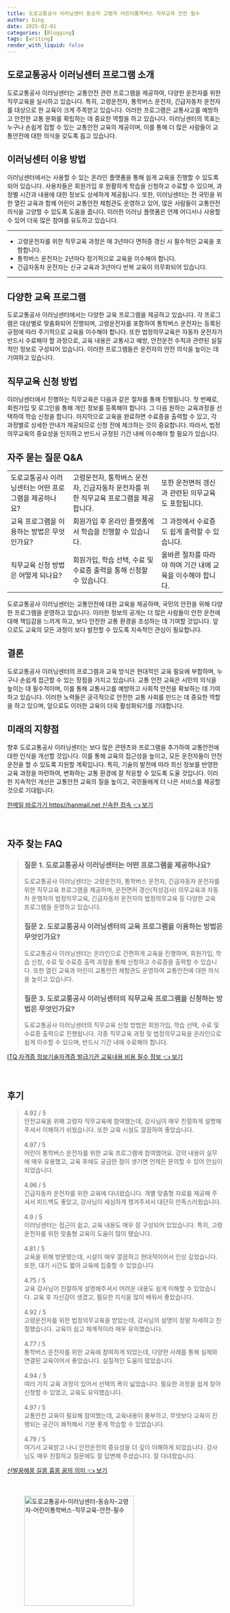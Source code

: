 ```yaml
---
title: 도로교통공사 이러닝센터 동승자 고령자 어린이통학버스 직무교육 안전 필수
author: bing
date: 2025-02-01
categories: [Blogging]
tags: [writing]
render_with_liquid: false
---
```



<h2 id='이러닝센터_프로그램_소개'>도로교통공사 이러닝센터 프로그램 소개</h2>

<p>도로교통공사 이러닝센터는 교통안전 관련 프로그램을 제공하여, 다양한 운전자를 위한 직무교육을 실시하고 있습니다. 특히, 고령운전자, 통학버스 운전자, 긴급자동차 운전자를 대상으로 한 교육이 크게 주목받고 있습니다. 이러한 프로그램은 교통사고를 예방하고 안전한 교통 문화를 확립하는 데 중요한 역할을 하고 있습니다. 이러닝센터의 목표는 누구나 손쉽게 접할 수 있는 교통안전 교육의 제공이며, 이를 통해 더 많은 사람들이 교통안전에 대한 의식을 갖도록 돕고 있습니다.</p>

<h2 id='이러닝센터_이용_방법'>이러닝센터 이용 방법</h2>

<p>이러닝센터에서는 사용할 수 있는 온라인 플랫폼을 통해 쉽게 교육을 진행할 수 있도록 되어 있습니다. 사용자들은 회원가입 후 원활하게 학습을 신청하고 수료할 수 있으며, 과정별 시간과 내용에 대한 정보도 상세하게 제공됩니다. 또한, 이러닝센터는 전 국민을 위한 열린 교육과 함께 어린이 교통안전 체험관도 운영하고 있어, 많은 사람들이 교통안전 의식을 고양할 수 있도록 도움을 줍니다. 이러한 이러닝 플랫폼은 언제 어디서나 사용할 수 있어 더욱 많은 참여를 유도하고 있습니다.</p>

<hr />

<ul>
    <li>고령운전자를 위한 직무교육 과정은 매 3년마다 면허증 갱신 시 필수적인 교육을 포함합니다.</li>
    <li>통학버스 운전자는 2년마다 정기적으로 교육을 이수해야 합니다.</li>
    <li>긴급자동차 운전자는 신규 교육과 3년마다 반복 교육이 의무화되어 있습니다.</li>
</ul>

<hr />

<h2 id='다양한_교육_프로그램'>다양한 교육 프로그램</h2>

<p>도로교통공사 이러닝센터에서는 다양한 교육 프로그램을 제공하고 있습니다. 각 프로그램은 대상별로 맞춤화되어 진행되며, 고령운전자를 포함하여 통학버스 운전자는 등록된 규정에 따라 주기적으로 교육을 이수해야 합니다. 또한 법정의무교육은 자동차 운전자가 반드시 수료해야 할 과정으로, 교육 내용은 교통사고 예방, 안전운전 수칙과 관련된 실질적인 정보로 구성되어 있습니다. 이러한 프로그램들은 운전자의 안전 의식을 높이는 데 기여하고 있습니다.</p>

<h2 id='직무교육_신청방법'>직무교육 신청 방법</h2>

<p>이러닝센터에서 진행하는 직무교육은 다음과 같은 절차를 통해 진행됩니다. 첫 번째로, 회원가입 및 로그인을 통해 개인 정보를 등록해야 합니다. 그 다음 원하는 교육과정을 선택하여 학습 신청을 합니다. 마지막으로 교육을 완료하면 수료증을 출력할 수 있고, 각 과정별로 상세한 안내가 제공되므로 신청 전에 체크하는 것이 중요합니다. 따라서, 법정의무교육의 중요성을 인지하고 반드시 규정된 기간 내에 이수해야 할 필요가 있습니다.</p>

<h2 id='프로그램_자주_묻는_질문'>자주 묻는 질문 Q&A</h2>

<table>
    <tr>
        <td>도로교통공사 이러닝센터는 어떤 프로그램을 제공하나요?</td>
        <td>고령운전자, 통학버스 운전자, 긴급자동차 운전자를 위한 직무교육 프로그램을 제공합니다.</td>
        <td>또한 운전면허 갱신과 관련된 의무교육도 포함됩니다.</td>
    </tr>
    <tr>
        <td>교육 프로그램을 이용하는 방법은 무엇인가요?</td>
        <td>회원가입 후 온라인 플랫폼에서 학습을 진행할 수 있습니다.</td>
        <td>그 과정에서 수료증도 쉽게 출력할 수 있습니다.</td>
    </tr>
    <tr>
        <td>직무교육 신청 방법은 어떻게 되나요?</td>
        <td>회원가입, 학습 선택, 수료 및 수료증 출력을 통해 신청할 수 있습니다.</td>
        <td>올바른 절차를 따라야 하며 기간 내에 교육을 이수해야 합니다.</td>
    </tr>
</table>

<p>도로교통공사 이러닝센터는 교통안전에 대한 교육을 제공하며, 국민의 안전을 위해 다양한 프로그램을 운영하고 있습니다. 이러한 정보의 공개는 더 많은 사람들이 안전 운전에 대해 책임감을 느끼게 하고, 보다 안전한 교통 환경을 조성하는 데 기여할 것입니다. 앞으로도 교육의 모든 과정이 보다 발전할 수 있도록 지속적인 관심이 필요합니다.</p>

<h2 id='결론'>결론</h2>

<p>도로교통공사 이러닝센터의 프로그램과 교육 방식은 현대적인 교육 필요에 부합하며, 누구나 손쉽게 접근할 수 있는 장점을 가지고 있습니다. 교통 안전 교육은 시민의 의식을 높이는 데 필수적이며, 이를 통해 교통사고를 예방하고 사회적 안전을 확보하는 데 기여하고 있습니다. 이러한 노력들은 궁극적으로 안전한 교통 사회를 만드는 데 중요한 역할을 하고 있으며, 앞으로도 이러한 교육이 더욱 활성화되기를 기대합니다.</p>

<h2 id='미래의_지향점'>미래의 지향점</h2>

<p>향후 도로교통공사 이러닝센터는 보다 많은 콘텐츠와 프로그램을 추가하여 교통안전에 대한 인식을 개선할 것입니다. 이를 통해 교육의 접근성을 높이고, 모든 운전자들이 안전 운전을 할 수 있도록 지원할 계획입니다. 특히, 기술의 발전에 따라 최신 정보를 반영한 교육 과정을 마련하여, 변화하는 교통 환경에 잘 적응할 수 있도록 도울 것입니다. 이러한 지속적인 개선은 교통안전 교육의 질을 높이고, 국민들에게 더 나은 서비스를 제공할 것으로 기대됩니다.</p>


<p><a class="click-button" title="한메일 바로가기 https//hanmail.net 신속한 접속" href="https://adkhouse.github.io/posts/%ED%95%9C%EB%A9%94%EC%9D%BC-%EB%B0%94%EB%A1%9C%EA%B0%80%EA%B8%B0-httpshanmail.net-%EC%8B%A0%EC%86%8D%ED%95%9C-%EC%A0%91%EC%86%8D/" rel="dofollow">한메일 바로가기 https//hanmail.net 신속한 접속 👈 보기</a></p><br>
<h2 id='자주_찾는_FAQ'>자주 찾는 FAQ</h2>
<div itemscope="" itemtype="https://schema.org/FAQPage"> 
<blockquote> 
<div itemscope="" itemprop="mainEntity" itemtype="https://schema.org/Question"> 
<h3 itemprop="name">질문 1. 도로교통공사 이러닝센터는 어떤 프로그램을 제공하나요?</h3> 
<div itemscope="" itemprop="acceptedAnswer" itemtype="https://schema.org/Answer"> 
<span itemprop="text"> 
<p>도로교통공사 이러닝센터는 고령운전자, 통학버스 운전자, 긴급자동차 운전자를 위한 직무교육 프로그램을 제공하며, 운전면허 갱신(적성검사) 의무교육과 자동차 운행자의 법정의무교육, 긴급자동차 운전자의 법정의무교육 등 다양한 교육 프로그램을 운영하고 있습니다.</p> 
</span> 
</div> 
</div> 

<div itemscope="" itemprop="mainEntity" itemtype="https://schema.org/Question"> 
<h3 itemprop="name">질문 2. 도로교통공사 이러닝센터의 교육 프로그램을 이용하는 방법은 무엇인가요?</h3> 
<div itemscope="" itemprop="acceptedAnswer" itemtype="https://schema.org/Answer"> 
<span itemprop="text"> 
<p>도로교통공사 이러닝센터는 온라인으로 간편하게 교육을 진행하며, 회원가입, 학습 신청, 수료 및 수료증 출력 과정을 통해 신청하고 수료증을 출력할 수 있습니다. 또한 열린 교육과 어린이 교통안전 체험관도 운영하여 교통안전에 대한 의식을 높이고 있습니다.</p> 
</span> 
</div> 
</div>

<div itemscope="" itemprop="mainEntity" itemtype="https://schema.org/Question"> 
<h3 itemprop="name">질문 3. 도로교통공사 이러닝센터의 직무교육 프로그램을 신청하는 방법은 무엇인가요?</h3> 
<div itemscope="" itemprop="acceptedAnswer" itemtype="https://schema.org/Answer"> 
<span itemprop="text"> 
<p>도로교통공사 이러닝센터의 직무교육 신청 방법은 회원가입, 학습 선택, 수료 및 수료증 출력으로 진행됩니다. 각종 직무교육 과정 및 법정의무교육을 온라인으로 쉽게 이수할 수 있으며, 반드시 기간 내에 수료해야 합니다.</p> 
</span> 
</div> 
</div> 

</blockquote> 
</div>
<p><a class="click-button" title="ITQ 자격증 정보기술자격증 발급기관 교육내용 비용 필수 정보" href="https://adkhouse.github.io/posts/ITQ-%EC%9E%90%EA%B2%A9%EC%A6%9D-%EC%A0%95%EB%B3%B4%EA%B8%B0%EC%88%A0%EC%9E%90%EA%B2%A9%EC%A6%9D-%EB%B0%9C%EA%B8%89%EA%B8%B0%EA%B4%80-%EA%B5%90%EC%9C%A1%EB%82%B4%EC%9A%A9-%EB%B9%84%EC%9A%A9-%ED%95%84%EC%88%98-%EC%A0%95%EB%B3%B4/" rel="dofollow">ITQ 자격증 정보기술자격증 발급기관 교육내용 비용 필수 정보 👈 보기</a></p><br>
<h2 id='후기'>후기</h2>
<div itemscope itemtype="https://schema.org/Product">
  <blockquote>
  <div itemprop="review" itemscope itemtype="https://schema.org/Review">
      <div itemprop="reviewRating" itemscope itemtype="https://schema.org/Rating"> <span itemprop="ratingValue">4.92</span> / <span itemprop="bestRating">5</span> </div>
      <span itemprop="reviewBody">안전교육을 위해 고령자 직무교육에 참여했는데, 강사님이 매우 친절하게 설명해 주셔서 이해하기 쉬웠습니다. 또한 교육 시설도 깔끔하여 좋았습니다.</span>
  </div>
  <br>
  <div itemprop="review" itemscope itemtype="https://schema.org/Review">
      <div itemprop="reviewRating" itemscope itemtype="https://schema.org/Rating"> <span itemprop="ratingValue">4.97</span> / <span itemprop="bestRating">5</span> </div>
      <span itemprop="reviewBody">어린이 통학버스 운전자를 위한 교육 프로그램에 참여했어요. 강의 내용이 실무에 매우 유용했고, 교육 후에도 궁금한 점이 생기면 언제든 문의할 수 있어 안심이 되었습니다.</span>
  </div>
  <br>
  <div itemprop="review" itemscope itemtype="https://schema.org/Review">
      <div itemprop="reviewRating" itemscope itemtype="https://schema.org/Rating"> <span itemprop="ratingValue">4.96</span> / <span itemprop="bestRating">5</span> </div>
      <span itemprop="reviewBody">긴급자동차 운전자를 위한 교육에 다녀왔습니다. 개별 맞춤형 자료를 제공해 주셔서 피드백도 좋았고, 강사님이 세심하게 챙겨주셔서 대단히 만족스러웠습니다.</span>
  </div>
  <br>
  <div itemprop="review" itemscope itemtype="https://schema.org/Review">
      <div itemprop="reviewRating" itemscope itemtype="https://schema.org/Rating"> <span itemprop="ratingValue">4.9</span> / <span itemprop="bestRating">5</span> </div>
      <span itemprop="reviewBody">이러닝센터는 접근이 쉽고, 교육 내용도 매우 잘 구성되어 있었습니다. 특히, 고령운전자를 위한 맞춤형 교육이 도움이 많이 됐습니다.</span>
  </div>
  <br>
  <div itemprop="review" itemscope itemtype="https://schema.org/Review">
      <div itemprop="reviewRating" itemscope itemtype="https://schema.org/Rating"> <span itemprop="ratingValue">4.81</span> / <span itemprop="bestRating">5</span> </div>
      <span itemprop="reviewBody">교육을 위해 방문했는데, 시설이 매우 깔끔하고 현대적이어서 인상 깊었습니다. 또한, 대기 시간도 짧아 교육에 집중할 수 있었습니다.</span>
  </div>
  <br>
  <div itemprop="review" itemscope itemtype="https://schema.org/Review">
      <div itemprop="reviewRating" itemscope itemtype="https://schema.org/Rating"> <span itemprop="ratingValue">4.75</span> / <span itemprop="bestRating">5</span> </div>
      <span itemprop="reviewBody">교육 강사님이 친절하게 설명해주셔서 어려운 내용도 쉽게 이해할 수 있었습니다. 교육 후 자신감이 생겼고, 필요한 지식을 많이 배워서 좋았습니다.</span>
  </div>
  <br>
  <div itemprop="review" itemscope itemtype="https://schema.org/Review">
      <div itemprop="reviewRating" itemscope itemtype="https://schema.org/Rating"> <span itemprop="ratingValue">4.92</span> / <span itemprop="bestRating">5</span> </div>
      <span itemprop="reviewBody">고령운전자를 위한 법정의무교육을 받았는데, 강사님의 설명이 정말 자세하고 친절했습니다. 교육이 쉽고 체계적이라 매우 유익했습니다.</span>
  </div>
  <br>
  <div itemprop="review" itemscope itemtype="https://schema.org/Review">
      <div itemprop="reviewRating" itemscope itemtype="https://schema.org/Rating"> <span itemprop="ratingValue">4.77</span> / <span itemprop="bestRating">5</span> </div>
      <span itemprop="reviewBody">통학버스 운전자를 위한 교육에 참여하게 되었는데, 다양한 사례를 통해 실제와 연결된 교육이어서 좋았습니다. 실질적인 도움이 많았습니다.</span>
  </div>
  <br>
  <div itemprop="review" itemscope itemtype="https://schema.org/Review">
      <div itemprop="reviewRating" itemscope itemtype="https://schema.org/Rating"> <span itemprop="ratingValue">4.94</span> / <span itemprop="bestRating">5</span> </div>
      <span itemprop="reviewBody">여러 가지 교육 과정이 있어서 선택의 폭이 넓었습니다. 필요한 과정을 쉽게 찾아 신청할 수 있었고, 교육도 유익했습니다.</span>
  </div>
  <br>
  <div itemprop="review" itemscope itemtype="https://schema.org/Review">
      <div itemprop="reviewRating" itemscope itemtype="https://schema.org/Rating"> <span itemprop="ratingValue">4.97</span> / <span itemprop="bestRating">5</span> </div>
      <span itemprop="reviewBody">교통안전 교육이 필요해 참여했는데, 교육내용이 풍부하고, 무엇보다 교육이 진행되는 공간이 쾌적해서 기분 좋게 학습할 수 있었습니다.</span>
  </div>
  <br>
  <div itemprop="review" itemscope itemtype="https://schema.org/Review">
      <div itemprop="reviewRating" itemscope itemtype="https://schema.org/Rating"> <span itemprop="ratingValue">4.79</span> / <span itemprop="bestRating">5</span> </div>
      <span itemprop="reviewBody">여기서 교육받고 나니 안전운전의 중요성을 더 깊이 이해하게 되었습니다. 강사님도 매우 친절하고 질문에도 잘 답변해 주셨습니다. 잘 다녀왔습니다.</span>
  </div>
  </blockquote>
</div>
<p><a class="click-button" title="신발꿈해몽 길몽 흉몽 꿈의 의미" href="https://adkhouse.github.io/posts/%EC%8B%A0%EB%B0%9C%EA%BF%88%ED%95%B4%EB%AA%BD-%EA%B8%B8%EB%AA%BD-%ED%9D%89%EB%AA%BD-%EA%BF%88%EC%9D%98-%EC%9D%98%EB%AF%B8/" rel="dofollow">신발꿈해몽 길몽 흉몽 꿈의 의미 👈 보기</a></p><br>
<figure class="image"><img src="https://adkhouse.github.io/assets/img/thumbnail/도로교통공사-이러닝센터-동승자-고령자-어린이통학버스-직무교육-안전-필수.webp" alt="도로교통공사-이러닝센터-동승자-고령자-어린이통학버스-직무교육-안전-필수" width="256" height="256"></figure>